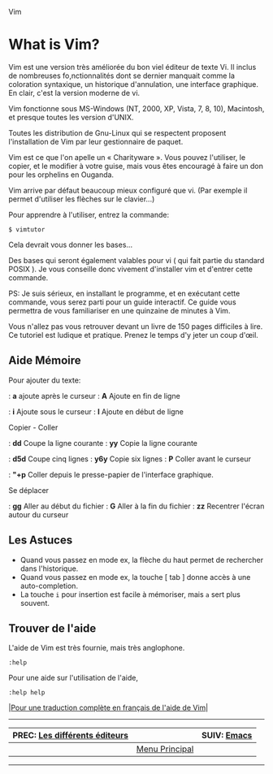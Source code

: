 Vim


# What is Vim? 

Vim est une version très améliorée du bon viel éditeur de texte Vi. Il inclus de nombreuses fo,nctionnalités dont se dernier manquait comme la coloration syntaxique, un historique d'annulation, une interface graphique. En clair, c'est la version moderne de vi.

Vim fonctionne sous MS-Windows (NT, 2000, XP, Vista, 7, 8, 10), Macintosh, et presque toutes les version d'UNIX.

Toutes les distribution de Gnu-Linux qui se respectent proposent l'installation de Vim par leur gestionnaire de paquet.

Vim est ce que l'on apelle un « Charityware ». Vous pouvez l'utiliser, le copier, et le modifier à votre guise, mais vous êtes encouragé à faire un don pour les orphelins en Ouganda.

Vim arrive par défaut beaucoup mieux configuré que vi. (Par exemple il permet d'utiliser les flèches sur le clavier...)

Pour apprendre à l'utiliser, entrez la commande:

    $ vimtutor

Cela devrait vous donner les bases...

Des bases qui seront également valables pour vi ( qui fait partie du standard POSIX ). Je vous conseille donc vivement d'installer vim et d'entrer cette commande.

PS: Je suis sérieux, en installant le programme, et en exécutant cette commande, vous serez parti pour un guide interactif. Ce guide vous permettra de vous familiariser en une quinzaine de minutes à Vim.

Vous n'allez pas vous retrouver devant un livre de 150 pages difficiles à lire. Ce tutoriel est ludique et pratique. Prenez le temps d'y jeter un coup d'œil.

## Aide Mémoire 

Pour ajouter du texte:

: **a**
ajoute après le curseur
: **A**
Ajoute en fin de ligne

: **i**
Ajoute sous le curseur
: **I**
Ajoute en début de ligne

Copier - Coller

: **dd**
Coupe la ligne courante
: **yy**
Copie la ligne courante

: **d5d**
Coupe cinq lignes
: **y6y**
Copie six lignes
: **P**
Coller avant le curseur

: **"+p**
Coller depuis le presse-papier de l'interface graphique.

Se déplacer

: **gg**
Aller au début du fichier
: **G**
Aller à la fin du fichier
: **zz**
Recentrer l'écran autour du curseur

## Les Astuces 

 * Quand vous passez en mode ex, la flèche du haut permet de rechercher dans l'historique.
 * Quand vous passez en mode ex, la touche [ tab ] donne accès à une auto-completion.
 * La touche `i` pour insertion est facile à mémoriser, mais `a` sert plus souvent.

## Trouver de l'aide 

L'aide de Vim est très fournie, mais très anglophone.

    :help

Pour une aide sur l'utilisation de l'aide,

    :help help

|[Pour une traduction complète en français de l'aide de Vim](http://david.blanchet.free.fr/vim/doc/fr62017/help.txt.html)|

---

| PREC: [Les différents éditeurs](170_shell-tools.md) |  | SUIV: [Emacs](200_emacs.md) |
| -------------  | ----- |  ----------         |
|  | [Menu Principal](index.md) |  |

---

